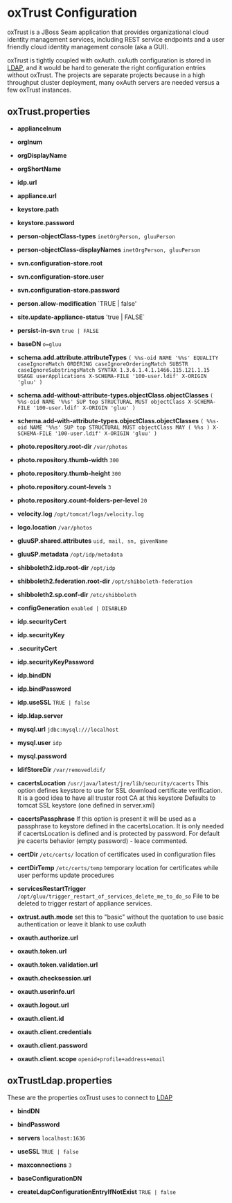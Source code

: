 # oxTrust Configuration

oxTrust is a JBoss Seam application that provides organizational cloud identity
management services, including REST service endpoints and a user friendly cloud
identity management console (aka a GUI). 

oxTrust is tightly coupled with oxAuth. oxAuth configuration is stored
in [LDAP][ldap], and it would be hard to generate the right
configuration entries without oxTrust. The projects are separate
projects because in a high throughput cluster deployment, many oxAuth
servers are needed versus a few oxTrust instances.

## oxTrust.properties

 * __applianceInum__ 

 * __orgInum__ 

 * __orgDisplayName__ 

 * __orgShortName__ 

 * __idp.url__ 

 * __appliance.url__ 

 * __keystore.path__ 

 * __keystore.password__ 

 * __person-objectClass-types__ `inetOrgPerson, gluuPerson`

 * __person-objectClass-displayNames__ `inetOrgPerson, gluuPerson`

 * __svn.configuration-store.root__ 

 * __svn.configuration-store.user__ 

 * __svn.configuration-store.password__ 

 * __person.allow-modification__ `TRUE | false'

 * __site.update-appliance-status__ 'true | FALSE`

 * __persist-in-svn__ `true | FALSE`

 * __baseDN__ `o=gluu`

 * __schema.add.attribute.attributeTypes__ `( %%s-oid NAME '%%s' EQUALITY caseIgnoreMatch ORDERING caseIgnoreOrderingMatch SUBSTR caseIgnoreSubstringsMatch SYNTAX 1.3.6.1.4.1.1466.115.121.1.15 USAGE userApplications X-SCHEMA-FILE '100-user.ldif' X-ORIGIN 'gluu' )`

 * __schema.add-without-attribute-types.objectClass.objectClasses__ `( %%s-oid NAME '%%s' SUP top STRUCTURAL MUST objectClass X-SCHEMA-FILE '100-user.ldif' X-ORIGIN 'gluu' )`

 * __schema.add-with-attribute-types.objectClass.objectClasses__ `( %%s-oid NAME '%%s' SUP top STRUCTURAL MUST objectClass MAY ( %%s ) X-SCHEMA-FILE '100-user.ldif' X-ORIGIN 'gluu' )`

 * __photo.repository.root-dir__ `/var/photos`

 * __photo.repository.thumb-width__ `300`

 * __photo.repository.thumb-height__ `300`

 * __photo.repository.count-levels__ `3`

 * __photo.repository.count-folders-per-level__ `20`

 * __velocity.log__ `/opt/tomcat/logs/velocity.log`

 * __logo.location__ `/var/photos`

 * __gluuSP.shared.attributes__ `uid, mail, sn, givenName`

 * __gluuSP.metadata__ `/opt/idp/metadata`

 * __shibboleth2.idp.root-dir__ `/opt/idp`

 * __shibboleth2.federation.root-dir__ `/opt/shibboleth-federation`

 * __shibboleth2.sp.conf-dir__ `/etc/shibboleth`

 * __configGeneration__ `enabled | DISABLED`

 * __idp.securityCert__ 

 * __idp.securityKey__ 

 * __.securityCert__ 

 * __idp.securityKeyPassword__ 

 * __idp.bindDN__ 

 * __idp.bindPassword__ 

 * __idp.useSSL__ `TRUE | false`

 * __idp.ldap.server__ 

 * __mysql.url__ `jdbc:mysql:///localhost`

 * __mysql.user__ `idp`

 * __mysql.password__ 

 * __ldifStoreDir__ `/var/removedldif/`

 * __cacertsLocation__ `/usr/java/latest/jre/lib/security/cacerts` This option defines keystore to use for SSL download certificate verification. It is a good idea to have all truster root CA at this keystore Defaults to tomcat SSL keystore (one defined in server.xml)

 * __cacertsPassphrase__ If this option is present it will be used as a passphrase to keystore 
defined in the cacertsLocation. It is only needed if cacertsLocation is 
defined and is protected by password. For default jre cacerts behavior (empty
password) - leace commented.  

 * __certDir__ `/etc/certs/` location of certificates used in configuration files

 * __certDirTemp__ `/etc/certs/temp` temporary location for certificates while user performs update procedures 
 * __servicesRestartTrigger__ `/opt/gluu/trigger_restart_of_services_delete_me_to_do_so` File to 
be deleted to trigger restart of appliance services.

 * __oxtrust.auth.mode__  set this to "basic" without the quotation to use basic authentication or leave it blank to use oxAuth

 * __oxauth.authorize.url__ 
 * __oxauth.token.url__ 
 * __oxauth.token.validation.url__ 
 * __oxauth.checksession.url__ 
 * __oxauth.userinfo.url__ 
 * __oxauth.logout.url__ 

 * __oxauth.client.id__ 
 * __oxauth.client.credentials__ 
 * __oxauth.client.password__ 
 * __oxauth.client.scope__ `openid+profile+address+email`

## oxTrustLdap.properties

These are the properties oxTrust uses to connect to [LDAP][ldap]

 * __bindDN__ 

 * __bindPassword__ 

 * __servers__ `localhost:1636`

 * __useSSL__ `TRUE | false`

 * __maxconnections__ `3`

 * __baseConfigurationDN__ 

 * __createLdapConfigurationEntryIfNotExist__ `TRUE | false`

[ldap]: https://en.wikipedia.org/wiki/Lightweight_Directory_Access_Protocol "Lightweight Directory Access Protocol (LDAP), Wikipedia"


